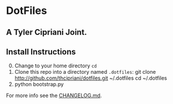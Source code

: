 # DotFiles

## A Tyler Cipriani Joint.

## Install Instructions

0. Change to your home directory <code>cd</code>
1. Clone this repo into a directory named <code>.dotfiles</code>:
    git clone http://github.com/thcipriani/dotfiles.git ~/.dotfiles
    cd ~/.dotfiles
2. python bootstrap.py

For more info see the [CHANGELOG.md](CHANGELOG.md).
